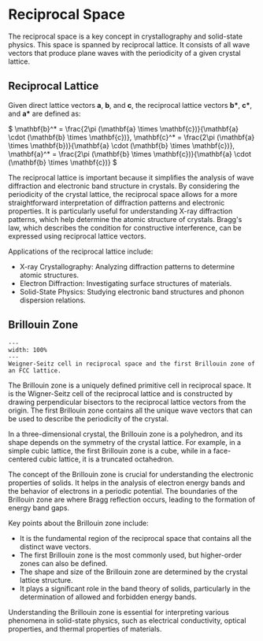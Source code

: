 # Reciprocal Space

The reciprocal space is a key concept in crystallography and solid-state physics. This space is spanned by reciprocal lattice. It consists of all wave vectors that produce plane waves with the periodicity of a given crystal lattice. 

## Reciprocal Lattice
Given direct lattice vectors **a**, **b**, and **c**, the reciprocal lattice vectors **b\***, **c\***, and **a\*** are defined as:

$
\mathbf{b}^* = \frac{2\pi (\mathbf{a} \times \mathbf{c})}{\mathbf{a} \cdot (\mathbf{b} \times \mathbf{c})}, 
\mathbf{c}^* = \frac{2\pi (\mathbf{a} \times \mathbf{b})}{\mathbf{a} \cdot (\mathbf{b} \times \mathbf{c})}, 
\mathbf{a}^* = \frac{2\pi (\mathbf{b} \times \mathbf{c})}{\mathbf{a} \cdot (\mathbf{b} \times \mathbf{c})}
$

The reciprocal lattice is important because it simplifies the analysis of wave diffraction and electronic band structure in crystals. By considering the periodicity of the crystal lattice, the reciprocal space allows for a more straightforward interpretation of diffraction patterns and electronic properties. It is particularly useful for understanding X-ray diffraction patterns, which help determine the atomic structure of crystals. Bragg's law, which describes the condition for constructive interference, can be expressed using reciprocal lattice vectors.

Applications of the reciprocal lattice include:

- X-ray Crystallography: Analyzing diffraction patterns to determine atomic structures.
- Electron Diffraction: Investigating surface structures of materials.
- Solid-State Physics: Studying electronic band structures and phonon dispersion relations.

## Brillouin Zone
```{figure} ../figures/brillouin_zone.png
---
width: 100%
---
Weigner-Seitz cell in reciprocal space and the first Brillouin zone of an FCC lattice.
```
The Brillouin zone is a uniquely defined primitive cell in reciprocal space. It is the Wigner-Seitz cell of the reciprocal lattice and is constructed by drawing perpendicular bisectors to the reciprocal lattice vectors from the origin. The first Brillouin zone contains all the unique wave vectors that can be used to describe the periodicity of the crystal.

In a three-dimensional crystal, the Brillouin zone is a polyhedron, and its shape depends on the symmetry of the crystal lattice. For example, in a simple cubic lattice, the first Brillouin zone is a cube, while in a face-centered cubic lattice, it is a truncated octahedron.

The concept of the Brillouin zone is crucial for understanding the electronic properties of solids. It helps in the analysis of electron energy bands and the behavior of electrons in a periodic potential. The boundaries of the Brillouin zone are where Bragg reflection occurs, leading to the formation of energy band gaps.

Key points about the Brillouin zone include:

- It is the fundamental region of the reciprocal space that contains all the distinct wave vectors.
- The first Brillouin zone is the most commonly used, but higher-order zones can also be defined.
- The shape and size of the Brillouin zone are determined by the crystal lattice structure.
- It plays a significant role in the band theory of solids, particularly in the determination of allowed and forbidden energy bands.

Understanding the Brillouin zone is essential for interpreting various phenomena in solid-state physics, such as electrical conductivity, optical properties, and thermal properties of materials.